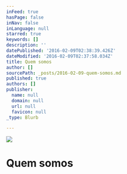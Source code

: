 ```yaml
---
inFeed: true
hasPage: false
inNav: false
inLanguage: null
starred: true
keywords: []
description: ''
datePublished: '2016-02-09T02:38:39.426Z'
dateModified: '2016-02-09T02:37:58.034Z'
title: Quem somos
author: []
sourcePath: _posts/2016-02-09-quem-somos.md
published: true
authors: []
publisher:
  name: null
  domain: null
  url: null
  favicon: null
_type: Blurb

---
```

![](https://the-grid-user-content.s3-us-west-2.amazonaws.com/8f7e47ae-f335-4ee8-831f-9e415e983a72.png)

# Quem somos
